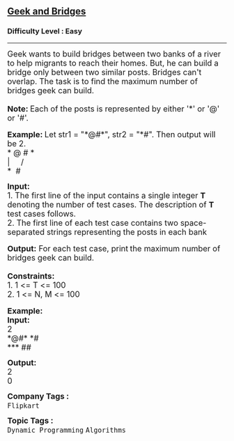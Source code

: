 <h2><a href="https://practice.geeksforgeeks.org/problems/geek-and-bridges/0">Geek and Bridges</a></h2><h3>Difficulty Level : Easy</h3><hr><div class="problems_problem_content__Xm_eO"><p><span style="font-size:18px">Geek wants to build bridges between two banks of a river to help migrants to reach their homes. But, he can build a bridge only between two similar posts. Bridges can't overlap. The task is to find the maximum number of bridges geek can build.&nbsp;<br>
<br>
<strong>Note: </strong>Each of the posts is represented by either '*' or '@' or '#'.</span><br>
<br>
<span style="font-size:18px"><strong>Example: </strong>Let str1 = "*@#*", str2 = "*#". Then output will be 2.<br>
* @ # *<br>
| &nbsp; &nbsp; /&nbsp;<br>
*&nbsp; #</span></p>

<p><span style="font-size:18px"><strong>Input: </strong><br>
1. The first line of the input contains a single integer<em> </em> <strong>T</strong> denoting the number of test cases. The description of&nbsp;<strong>T</strong> test cases follows.<br>
2. The first line of each test case contains two space-separated strings representing the posts in each bank</span><br>
<br>
<span style="font-size:18px"><strong>Output:</strong> For each test case, print<strong> </strong>the maximum number of bridges geek can build.<br>
<br>
<strong>Constraints:</strong><br>
1. 1 &lt;= T &lt;= 100</span><br>
<span style="font-size:18px">2. 1 &lt;= N, M &lt;= 100</span><br>
<br>
<span style="font-size:18px"><strong>Example:<br>
Input:</strong></span><br>
<span style="font-size:18px">2<br>
*@#* *#<br>
*** ##</span></p>

<p><strong><span style="font-size:18px">Output:</span></strong><br>
<span style="font-size:18px">2<br>
0</span></p>
</div><p><span style=font-size:18px><strong>Company Tags : </strong><br><code>Flipkart</code>&nbsp;<br><p><span style=font-size:18px><strong>Topic Tags : </strong><br><code>Dynamic Programming</code>&nbsp;<code>Algorithms</code>&nbsp;